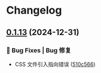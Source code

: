 # Changelog

## [0.1.13](https://github.com/tanghongxin/vue3-amap/compare/v0.1.12...v0.1.13) (2024-12-31)

### 🐛 Bug Fixes | Bug 修复

* CSS 文件引入指向错误 ([510c566](https://github.com/tanghongxin/vue3-amap/commit/510c566739a53a99826801b62a9226dafda28f2c))
